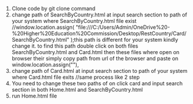 1.  Clone code by git clone command
2. change path of SearchByCountry.html at input search section to path of your system where SearchByCountry.html file exist //window.location.assign(
          "file:///C:/Users/Admin/OneDrive%20-%20Higher%20Education%20Commission/Desktop/RestCountry/Card/SearchByCountry.html"
        );this path is different for your system kindly change it.  to find this path double click on both files SearchByCountry.html and Card.html then these files where open on browser their simply copy path from url of the browser and paste on window.location.assign(""),
3. change path of Card.html at input search section to path of your system where Card.html file exits //same process like 2 step
4. You need to change these two paths of on click card and input search section  in both Home.html and SearchByCountry.html 
5. run Home.html file
